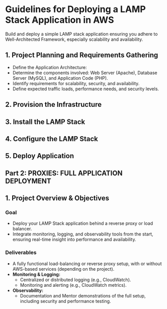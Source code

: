 #  Guidelines for Deploying a LAMP Stack Application in AWS
Build and deploy a simple LAMP stack application ensuring you adhere to Well-Architected
Framework, especially scalability and availability.
## 1. Project Planning and Requirements Gathering
- Define the Application Architecture:
- Determine the components involved: Web Server (Apache), Database Server
(MySQL), and Application Code (PHP).
- Identify requirements for scalability, security, and availability.
- Define expected traffic loads, performance needs, and security levels.

## 2. Provision the Infrastructure
## 3. Install the LAMP Stack
## 4. Configure the LAMP Stack
## 5. Deploy Application

## Part 2: PROXIES: FULL APPLICATION DEPLOYMENT

## 1. Project Overview & Objectives

### Goal
- Deploy your LAMP Stack application behind a reverse proxy or load balancer.
- Integrate monitoring, logging, and observability tools from the start, ensuring real-time
  insight into performance and availability.

### Deliverables
- A fully functional load-balancing or reverse proxy setup, with or without AWS-based
  services (depending on the project).
- **Monitoring & Logging:**
  - Centralized or distributed logging (e.g., CloudWatch).
  - Monitoring and alerting (e.g., CloudWatch metrics).
- **Observability:**
  - Documentation and Mentor demonstrations of the full setup, including security and
    performance testing.